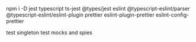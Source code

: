 npm i -D jest typescript ts-jest @types/jest eslint @typescript-eslint/parser @typescript-eslint/eslint-plugin prettier eslint-plugin-prettier eslint-config-prettier


test singleton
test mocks and spies